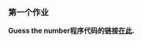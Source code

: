 ### 第一个作业  
**Guess the number程序代码的链接[在此](https://github.com/skyworlds/omooc.py/blob/master/src/iippy-1.py).**
